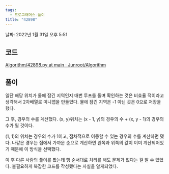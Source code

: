 ```yaml
---
tags:
  - 프로그래머스-풀이
title: "42898"
---
```


날짜: 2022년 1월 31일 오후 5:51

## 코드

[Algorithm/42898.py at main · Junroot/Algorithm](https://github.com/Junroot/Algorithm/blob/main/programmers/42898.py)

## 풀이

일단 해당 위치가 물에 잠긴 지역인지 매번 루프를 돌며 확인하는 것은 비효율 적이라고 생각해서 2차배열로 미니맵을 만들었다. 물에 잠긴 지역은 -1 아닌 곳은 0으로 저장을 했다.

그 후, 경우의 수를 계산했다. (x, y)위치는 (x - 1, y)의 경우의 수 + (x, y - 1)의 경우의 수가 될 것이다.

(1, 1)의 위치는 경우의 수가 1이고, 점차적으로 이동할 수 있는 경우의 수를 계산하면 됐다. 나같은 경우는 집에서 가까운 순으로 계산하면 왼쪽과 위쪽의 값이 이미 계산되어있기 때문에 이 방식을 선택했다.

이 후 다른 사람의 풀이를 봤는데 행 순서대로 처리를 해도 문제가 없다는 걸 알 수 있었다. 불필요하게 복잡한 코드를 작성했다는 사실을 알게되었다.
